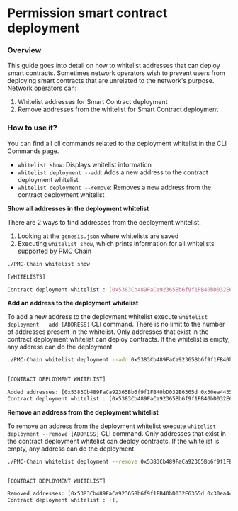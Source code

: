 # Permission smart contract deployment

### Overview

This guide goes into detail on how to whitelist addresses that can deploy smart contracts. Sometimes network operators wish to prevent users from deploying smart contracts that are unrelated to the network's purpose. Network operators can:

1. Whitelist addresses for Smart Contract deployment
2. Remove addresses from the whitelist for Smart Contract deployment

### How to use it?

You can find all cli commands related to the deployment whitelist in the CLI Commands page.

* `whitelist show`: Displays whitelist information
* `whitelist deployment --add`: Adds a new address to the contract deployment whitelist
* `whitelist deployment --remove`: Removes a new address from the contract deployment whitelist

**Show all addresses in the deployment whitelist**

There are 2 ways to find addresses from the deployment whitelist.

1. Looking at the `genesis.json` where whitelists are saved
2. Executing `whitelist show`, which prints information for all whitelists supported by PMC Chain

```bash
./PMC-Chain whitelist show 

[WHITELISTS]

Contract deployment whitelist : [0x5383Cb489FaCa92365Bb6f9f1FB40bD032E6365d],

```

**Add an address to the deployment whitelist**

To add a new address to the deployment whitelist execute `whitelist deployment --add [ADDRESS]` CLI command. There is no limit to the number of addresses present in the whitelist. Only addresses that exist in the contract deployment whitelist can deploy contracts. If the whitelist is empty, any address can do the deployment

```bash
./PMC-Chain whitelist deployment --add 0x5383Cb489FaCa92365Bb6f9f1FB40bD032E6365d --add 0x30ea4435167Ee91f9f874b5a894F3282A956C3FF
 

[CONTRACT DEPLOYMENT WHITELIST]

Added addresses: [0x5383Cb489FaCa92365Bb6f9f1FB40bD032E6365d 0x30ea4435167Ee91f9f874b5a894F3282A956C3FF],
Contract deployment whitelist : [0x5383Cb489FaCa92365Bb6f9f1FB40bD032E6365d 0x30ea4435167Ee91f9f874b5a894F3282A956C3FF],


```

**Remove an address from the deployment whitelist**

To remove an address from the deployment whitelist execute `whitelist deployment --remove [ADDRESS]` CLI command. Only addresses that exist in the contract deployment whitelist can deploy contracts. If the whitelist is empty, any address can do the deployment

```bash
./PMC-Chain whitelist deployment --remove 0x5383Cb489FaCa92365Bb6f9f1FB40bD032E6365d --remove 0x30ea4435167Ee91f9f874b5a894F3282A956C3FF
 

[CONTRACT DEPLOYMENT WHITELIST]

Removed addresses: [0x5383Cb489FaCa92365Bb6f9f1FB40bD032E6365d 0x30ea4435167Ee91f9f874b5a894F3282A956C3FF],
Contract deployment whitelist : [],


```
